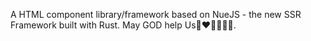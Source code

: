 A HTML component library/framework based on NueJS - the new SSR Framework built with Rust.
May GOD help Us🥹❤️💋🙏🙏🙏. 